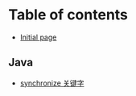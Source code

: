 # Table of contents

* [Initial page](README.md)

## Java

* [synchronize 关键字](java/synchronize-guan-jian-zi.md)

